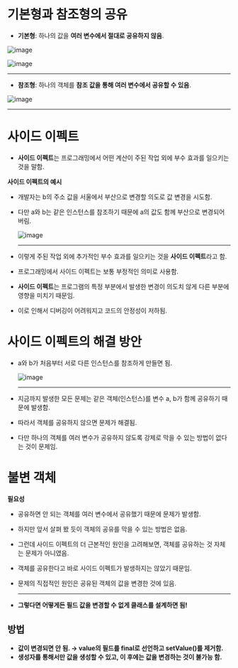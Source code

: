 # 기본형과 참조형의 공유


- **기본형**: 하나의 값을 **여러 변수에서 절대로 공유하지 않음**.

![image](https://github.com/wkdtjdwns/Java/assets/128266768/cadd323b-6dbc-4d33-b8ca-530b9cdc2c6a)

![image](https://github.com/wkdtjdwns/Java/assets/128266768/b80f152f-17db-4b69-a685-c49331e49c36)

---

- **참조형**: 하나의 객체를 **참조 값을 통해 여러 변수에서 공유할 수 있음**.

![image](https://github.com/wkdtjdwns/Java/assets/128266768/fdb67dd6-75c9-49e7-a5c2-6ec0b9ea2836)

---

# 사이드 이펙트

- **사이드 이펙트**는 프로그래밍에서 어떤 계산이 주된 작업 외에 부수 효과를 일으키는 것을 말함.

**사이드 이펙트의 예시**

- 개발자는 b의 주소 값을 서울에서 부산으로 변경할 의도로 값 변경을 시도함.
- 다만 a와 b는 같은 인스턴스를 참조하기 때문에 a의 값도 함께 부산으로 변경되어 버림.
    
    ![image](https://github.com/wkdtjdwns/Java/assets/128266768/94276303-6644-4bb8-a95d-429c8305bed7)

    ---
    
- 이렇게 주된 작업 외에 추가적인 부수 효과를 일으키는 것을 **사이드 이펙트**라고 함.
- 프로그래밍에서 사이드 이펙트는 보통 부정적인 의미로 사용함.
- **사이드 이펙트**는 프로그램의 특정 부분에서 발생한 변경이 의도치 않게 다른 부분에 영향을 미치기 때문임.
    
- 이로 인해서 디버깅이 어려워지고 코드의 안정성이 저하됨.

# 사이드 이펙트의 해결 방안

- a와 b가 처음부터 서로 다른 인스턴스를 참조하게 만들면 됨.
    
    ![image](https://github.com/wkdtjdwns/Java/assets/128266768/caf0ee72-1a89-4d65-b5fb-214c5505a5d4)

    ---
    
- 지금까지 발생한 모든 문제는 같은 객체(인스턴스)를 변수 a, b가 함께 공유하기 때문에 발생함.
- 따라서 객체를 공유하지 않으면 문제가 해결됨.
- 다만 하나의 객체를 여러 변수가 공유하지 않도록 강제로 막을 수 있는 방법이 없다는 것이 문제임.

# 불변 객체

**필요성**

- 공유하면 안 되는 객체를 여러 변수에서 공유했기 때문에 문제가 발생함.
- 하지만 앞서 살펴 봤 듯이 객체의 공유를 막을 수 있는 방법은 없음.
- 그런데 사이드 이펙트의 더 근본적인 원인을 고려해보면, 객체를 공유하는 것 자체는 문제가 아니였음.
- 객체를 공유한다고 바로 사이드 이펙트가 발생하지는 않았기 때문임.
- 문제의 직접적인 원인은 공유된 객체의 값을 변경한 것에 있음.
    
    ---
    
- **그렇다면 어떻게든 필드 값을 변경할 수 없게 클래스를 설계하면 됨!**

## 방법

- **값이 변경되면 안 됨. → value의 필드를 final로 선언하고 setValue()를 제거함.**
- **생성자를 통해서만 값을 생성할 수 있고, 이 후에는 값을 변경하는 것이 불가능 함.**
